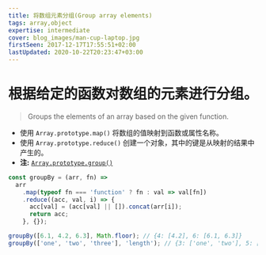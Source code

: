 ```yaml
---
title: 将数组元素分组(Group array elements)
tags: array,object
expertise: intermediate
cover: blog_images/man-cup-laptop.jpg
firstSeen: 2017-12-17T17:55:51+02:00
lastUpdated: 2020-10-22T20:23:47+03:00
---
```


# 根据给定的函数对数组的元素进行分组。
> Groups the elements of an array based on the given function.

- 使用 `Array.prototype.map()` 将数组的值映射到函数或属性名称。
- 使用 `Array.prototype.reduce()` 创建一个对象，其中的键是从映射的结果中产生的。
- **注:** [`Array.prototype.group()`](https://developer.mozilla.org/en-US/docs/Web/JavaScript/Reference/Global_Objects/Array/group)

```js
const groupBy = (arr, fn) =>
  arr
    .map(typeof fn === 'function' ? fn : val => val[fn])
    .reduce((acc, val, i) => {
      acc[val] = (acc[val] || []).concat(arr[i]);
      return acc;
    }, {});
```

```js
groupBy([6.1, 4.2, 6.3], Math.floor); // {4: [4.2], 6: [6.1, 6.3]}
groupBy(['one', 'two', 'three'], 'length'); // {3: ['one', 'two'], 5: ['three']}
```
